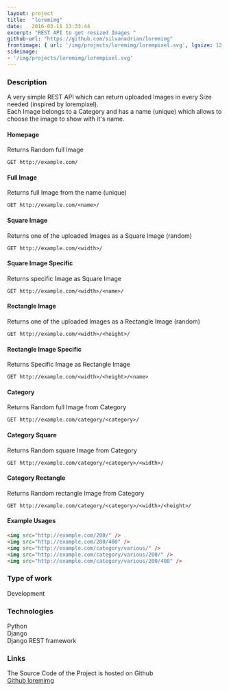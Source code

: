 ```yaml
---
layout: project
title:  "loremimg"
date:   2016-03-11 13:33:44
excerpt: "REST API to get resized Images "
github-url: "https://github.com/silvanadrian/loremimg"
frontimage: { url: '/img/projects/loremimg/lorempixel.svg', lgsize: 12 , mdsize: 12, smsize: 12, xssize: }
sideimage:
- '/img/projects/loremimg/lorempixel.svg'
---
```


### Description ###


A very simple REST API which can return uploaded Images in every Size needed (inspired by lorempixel).  
Each Image belongs to a Category and has a name (unique) which allows to choose the image to show with it's name.

#### Homepage

Returns Random full Image

```nginx
GET http://example.com/
```

####  Full Image

Returns full Image from the name (unique)

```nginx
GET http://example.com/<name>/
```

#### Square Image

Returns one of the uploaded Images as a Square Image (random)

```nginx
GET http://example.com/<width>/
```

#### Square Image Specific

Returns specific Image as Square Image

```nginx
GET http://example.com/<width>/<name>/
```

#### Rectangle Image

Returns one of the uploaded Images as a Rectangle Image (random)

```nginx
GET http://example.com/<width>/<height>/
```

#### Rectangle Image Specific

Returns Specific Image as Rectangle Image

```nginx
GET http://example.com/<width>/<height>/<name>
```

#### Category

Returns Random full Image from Category

```nginx
GET http://example.com/category/<category>/
```

#### Category Square

Returns Random square Image from Category

```nginx
GET http://example.com/category/<category>/<width>/
```


#### Category Rectangle

Returns Random rectangle Image from Category

```nginx
GET http://example.com/category/<category>/<width>/<height>/
```

#### Example Usages

```html
<img src="http://example.com/200/" />
<img src="http://example.com/200/400" />
<img src="http://example.com/category/various/" />
<img src="http://example.com/category/various/200/" />
<img src="http://example.com/category/various/200/400" />
```

### Type of work

Development

### Technologies

Python  
Django  
Django REST framework

### Links

The Source Code of the Project is hosted on Github  
[Github loremimg](https://github.com/silvanadrian/loremimg)
